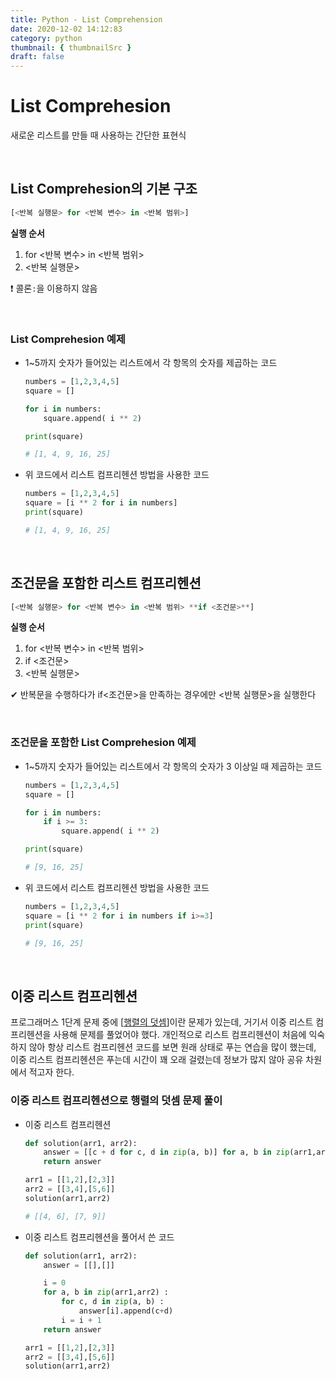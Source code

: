 ```yaml
---
title: Python - List Comprehension
date: 2020-12-02 14:12:83
category: python
thumbnail: { thumbnailSrc }
draft: false
---
```


# List Comprehesion

새로운 리스트를 만들 때 사용하는 간단한 표현식

</br>

## List Comprehesion의 기본 구조

```python
[<반복 실행문> for <반복 변수> in <반복 범위>]
```

**실행 순서**

1. for <반복 변수> in <반복 범위>
2. <반복 실행문>

❗ 콜론`:`을 이용하지 않음

</br>

### List Comprehesion 예제

- 1~5까지 숫자가 들어있는 리스트에서 각 항목의 숫자를 제곱하는 코드

  ```python
  numbers = [1,2,3,4,5]
  square = []

  for i in numbers:
      square.append( i ** 2)

  print(square)

  # [1, 4, 9, 16, 25]
  ```

- 위 코드에서 리스트 컴프리헨션 방법을 사용한 코드

  ```python
  numbers = [1,2,3,4,5]
  square = [i ** 2 for i in numbers]
  print(square)

  # [1, 4, 9, 16, 25]
  ```

</br>

## 조건문을 포함한 리스트 컴프리헨션

```python
[<반복 실행문> for <반복 변수> in <반복 범위> **if <조건문>**]
```

**실행 순서**

1. for <반복 변수> in <반복 범위>
2. if <조건문>
3. <반복 실행문>

✔ 반복문을 수행하다가 if<조건문>을 만족하는 경우에만 <반복 실행문>을 실행한다

</br>

### 조건문을 포함한 List Comprehesion 예제

- 1~5까지 숫자가 들어있는 리스트에서 각 항목의 숫자가 3 이상일 때 제곱하는 코드

  ```python
  numbers = [1,2,3,4,5]
  square = []

  for i in numbers:
      if i >= 3:
          square.append( i ** 2)

  print(square)

  # [9, 16, 25]
  ```

- 위 코드에서 리스트 컴프리헨션 방법을 사용한 코드

  ```python
  numbers = [1,2,3,4,5]
  square = [i ** 2 for i in numbers if i>=3]
  print(square)

  # [9, 16, 25]
  ```

</br>

## 이중 리스트 컴프리헨션

프로그래머스 1단계 문제 중에 [[행렬의 덧셈](https://programmers.co.kr/learn/courses/30/lessons/12950)]이란 문제가 있는데, 거기서 이중 리스트 컴프리헨션을 사용해 문제를 풀었어야 했다. 개인적으로 리스트 컴프리헨션이 처음에 익숙하지 않아 항상 리스트 컴프리헨션 코드를 보면 원래 상태로 푸는 연습을 많이 했는데, 이중 리스트 컴프리헨션은 푸는데 시간이 꽤 오래 걸렸는데 정보가 많지 않아 공유 차원에서 적고자 한다.

### 이중 리스트 컴프리헨션으로 행렬의 덧셈 문제 풀이

- 이중 리스트 컴프리헨션

  ```python
  def solution(arr1, arr2):
      answer = [[c + d for c, d in zip(a, b)] for a, b in zip(arr1,arr2)]
      return answer

  arr1 = [[1,2],[2,3]]
  arr2 = [[3,4],[5,6]]
  solution(arr1,arr2)

  # [[4, 6], [7, 9]]
  ```

- 이중 리스트 컴프리헨션을 풀어서 쓴 코드

  ```python
  def solution(arr1, arr2):
      answer = [[],[]]

      i = 0
      for a, b in zip(arr1,arr2) :
          for c, d in zip(a, b) :
              answer[i].append(c+d)
          i = i + 1
      return answer

  arr1 = [[1,2],[2,3]]
  arr2 = [[3,4],[5,6]]
  solution(arr1,arr2)
  ```
